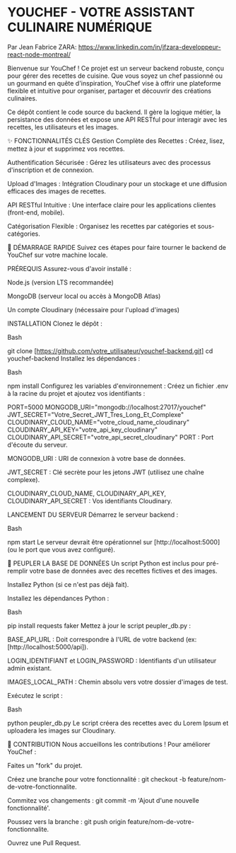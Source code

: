 
# YOUCHEF - VOTRE ASSISTANT CULINAIRE NUMÉRIQUE
 Par Jean Fabrice ZARA: https://www.linkedin.com/in/jfzara-developpeur-react-node-montreal/


Bienvenue sur YouChef ! Ce projet est un serveur backend robuste, conçu pour gérer des recettes de cuisine. Que vous soyez un chef passionné ou un gourmand en quête d'inspiration, YouChef vise à offrir une plateforme flexible et intuitive pour organiser, partager et découvrir des créations culinaires.

Ce dépôt contient le code source du backend. Il gère la logique métier, la persistance des données et expose une API RESTful pour interagir avec les recettes, les utilisateurs et les images.

✨ FONCTIONNALITÉS CLÉS
Gestion Complète des Recettes : Créez, lisez, mettez à jour et supprimez vos recettes.

Authentification Sécurisée : Gérez les utilisateurs avec des processus d'inscription et de connexion.

Upload d'Images : Intégration Cloudinary pour un stockage et une diffusion efficaces des images de recettes.

API RESTful Intuitive : Une interface claire pour les applications clientes (front-end, mobile).

Catégorisation Flexible : Organisez les recettes par catégories et sous-catégories.

🚀 DÉMARRAGE RAPIDE
Suivez ces étapes pour faire tourner le backend de YouChef sur votre machine locale.

PRÉREQUIS
Assurez-vous d'avoir installé :

Node.js (version LTS recommandée)

MongoDB (serveur local ou accès à MongoDB Atlas)

Un compte Cloudinary (nécessaire pour l'upload d'images)

INSTALLATION
Clonez le dépôt :

Bash

git clone [https://github.com/votre_utilisateur/youchef-backend.git]
cd youchef-backend
Installez les dépendances :

Bash

npm install
Configurez les variables d'environnement :
Créez un fichier .env à la racine du projet et ajoutez vos identifiants :

PORT=5000
MONGODB_URI="mongodb://localhost:27017/youchef"
JWT_SECRET="Votre_Secret_JWT_Tres_Long_Et_Complexe"
CLOUDINARY_CLOUD_NAME="votre_cloud_name_cloudinary"
CLOUDINARY_API_KEY="votre_api_key_cloudinary"
CLOUDINARY_API_SECRET="votre_api_secret_cloudinary"
PORT : Port d'écoute du serveur.

MONGODB_URI : URI de connexion à votre base de données.

JWT_SECRET : Clé secrète pour les jetons JWT (utilisez une chaîne complexe).

CLOUDINARY_CLOUD_NAME, CLOUDINARY_API_KEY, CLOUDINARY_API_SECRET : Vos identifiants Cloudinary.

LANCEMENT DU SERVEUR
Démarrez le serveur backend :

Bash

npm start
Le serveur devrait être opérationnel sur [http://localhost:5000] (ou le port que vous avez configuré).

🧪 PEUPLER LA BASE DE DONNÉES
Un script Python est inclus pour pré-remplir votre base de données avec des recettes fictives et des images.

Installez Python (si ce n'est pas déjà fait).

Installez les dépendances Python :

Bash

pip install requests faker
Mettez à jour le script peupler_db.py :

BASE_API_URL : Doit correspondre à l'URL de votre backend (ex: [http://localhost:5000/api]).

LOGIN_IDENTIFIANT et LOGIN_PASSWORD : Identifiants d'un utilisateur admin existant.

IMAGES_LOCAL_PATH : Chemin absolu vers votre dossier d'images de test.

Exécutez le script :

Bash

python peupler_db.py
Le script créera des recettes avec du Lorem Ipsum et uploadera les images sur Cloudinary.

🤝 CONTRIBUTION
Nous accueillons les contributions ! Pour améliorer YouChef :

Faites un "fork" du projet.

Créez une branche pour votre fonctionnalité : git checkout -b feature/nom-de-votre-fonctionnalite.

Commitez vos changements : git commit -m 'Ajout d\'une nouvelle fonctionnalité'.

Poussez vers la branche : git push origin feature/nom-de-votre-fonctionnalite.

Ouvrez une Pull Request.
